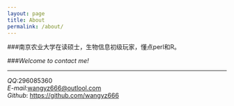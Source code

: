 ```yaml
---
layout: page
title: About
permalink: /about/
---
```


###南京农业大学在读硕士，生物信息初级玩家，懂点perl和R。


###*Welcome to contact me!* 

----------
*QQ*:296085360  
*E-mail*:wangyz666@outlool.com  
*Github*: https://github.com/wangyz666    